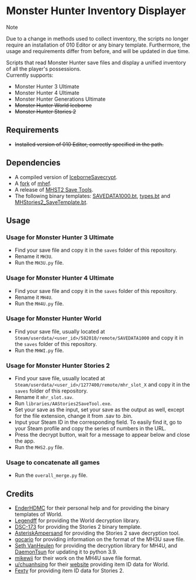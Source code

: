 # Monster Hunter Inventory Displayer

> [!NOTE]  
> Due to a change in methods used to collect inventory, the scripts no longer require an installation of 010 Editor or any binary template. Furthermore, the usage and requirements differ from before, and will be updated in due time.

Scripts that read Monster Hunter save files and display a unified inventory of all the player's possessions. <br>
Currently supports:
- Monster Hunter 3 Ultimate
- Monster Hunter 4 Ultimate
- Monster Hunter Generations Ultimate
- ~~Monster Hunter World Iceborne~~
- ~~Monster Hunter Stories 2~~

## Requirements
- ~~Installed version of 010 Editor, correctly specified in the path.~~

## Dependencies
- A compiled version of [IceborneSavecrypt](https://github.com/LEGENDFF/mhw-Savecrypt).
- A [fork](https://github.com/DaemonTsun/mhef) of [mhef](https://github.com/svanheulen/mhef).
- A release of [MHST2 Save Tools](https://github.com/AsteriskAmpersand/MHST2-Save-Tools).
- The following binary templates: [SAVEDATA1000.bt](https://github.com/EnderHDMC/MHWISaveEditor/blob/master/res/mapping/SAVEDATA1000.bt), [types.bt](https://github.com/EnderHDMC/MHWISaveEditor/blob/master/res/mapping/types.bt) and [MHStories2_SaveTemplate.bt](https://github.com/sigve10/MHStories2-SaveTemplate/blob/main/MHStories2_SaveTemplate.bt).

## Usage
### Usage for Monster Hunter 3 Ultimate
- Find your save file and copy it in the `saves` folder of this repository.
- Rename it `MH3U`.
- Run the `MH3U.py` file.

### Usage for Monster Hunter 4 Ultimate
- Find your save file and copy it in the `saves` folder of this repository.
- Rename it `MH4U`.
- Run the `MH4U.py` file.

### Usage for Monster Hunter World
- Find your save file, usually located at `Steam/userdata/<user_id>/582010/remote/SAVEDATA1000` and copy it in the `saves` folder of this repository.
- Run the `MHWI.py` file.

### Usage for Monster Hunter Stories 2
- Find your save file, usually located at `Steam/userdata/<user_id>/1277400/remote/mhr_slot_X` and copy it in the `saves` folder of this repository.
- Rename it `mhr_slot.sav`.
- Run `libraries/AAStories2SaveTool.exe`.
- Set your save as the input, set your save as the output as well, except for the file extension, change it from .sav to .bin.
- Input your Steam ID in the corresponding field. To easily find it, go to your Steam profile and copy the series of numbers in the URL.
- Press the decrypt button, wait for a message to appear below and close the app.
- Run the `MHS2.py` file.

### Usage to concatenate all games
- Run the `overall_merge.py` file.

## Credits
- [EnderHDMC](https://github.com/EnderHDMC) for their personal help and for providing the binary templates of World. <br/>
- [Legendff](https://github.com/LEGENDFF) for providing the World decryption library.
- [DSC-173](https://github.com/sigve10) for providing the Stories 2 binary template.
- [AsteriskAmpersand](https://github.com/AsteriskAmpersand) for providing the Stories 2 save decryption tool.
- [gocario](https://github.com/gocario) for providing information on the format of the MH3U save file.
- [Seth VanHeulen](https://github.com/svanheulen) for providing the decryption library for MH4U, and [DaemonTsun](https://github.com/DaemonTsun) for updating it to python 3.9.
- [mikewii](https://github.com/mikewii) for their work on the MH4U save file format.
- [u/chuanhsing](https://www.reddit.com/user/chuanhsing/) for their [website](https://mhw.poedb.tw/eng/) providing item ID data for World.
- [Fexty](https://github.com/Fexty12573) for providing item ID data for Stories 2.
